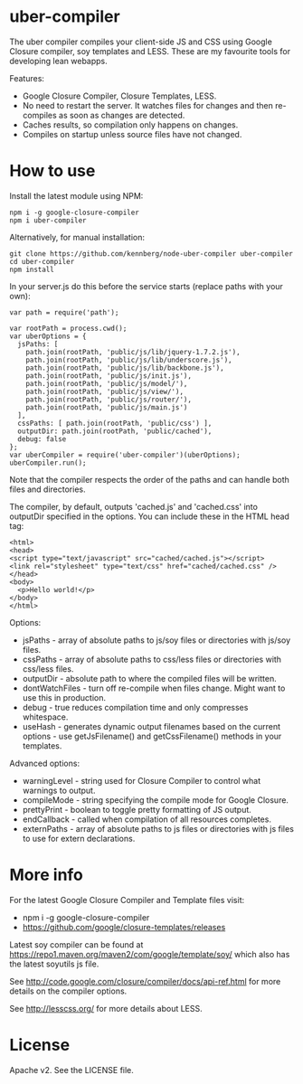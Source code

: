 uber-compiler
======================

The uber compiler compiles your client-side JS and CSS using Google Closure compiler, soy templates and LESS.
These are my favourite tools for developing lean webapps.

Features:

  * Google Closure Compiler, Closure Templates, LESS.
  * No need to restart the server. It watches files for changes and then re-compiles as soon as changes are detected.
  * Caches results, so compilation only happens on changes.
  * Compiles on startup unless source files have not changed.

How to use
======================

Install the latest module using NPM:

    npm i -g google-closure-compiler
    npm i uber-compiler


Alternatively, for manual installation:

    git clone https://github.com/kennberg/node-uber-compiler uber-compiler
    cd uber-compiler
    npm install

In your server.js do this before the service starts (replace paths with your own):

    var path = require('path');

    var rootPath = process.cwd();
    var uberOptions = {
      jsPaths: [
        path.join(rootPath, 'public/js/lib/jquery-1.7.2.js'),
        path.join(rootPath, 'public/js/lib/underscore.js'),
        path.join(rootPath, 'public/js/lib/backbone.js'),
        path.join(rootPath, 'public/js/init.js'),
        path.join(rootPath, 'public/js/model/'),
        path.join(rootPath, 'public/js/view/'),
        path.join(rootPath, 'public/js/router/'),
        path.join(rootPath, 'public/js/main.js')
      ],
      cssPaths: [ path.join(rootPath, 'public/css') ],
      outputDir: path.join(rootPath, 'public/cached'),
      debug: false
    };
    var uberCompiler = require('uber-compiler')(uberOptions);
    uberCompiler.run();

Note that the compiler respects the order of the paths and can handle both files and directories.

The compiler, by default, outputs 'cached.js' and 'cached.css' into outputDir specified in the options. You can include these in the HTML head tag:

    <html>
    <head>
    <script type="text/javascript" src="cached/cached.js"></script>
    <link rel="stylesheet" type="text/css" href="cached/cached.css" />
    </head>
    <body>
      <p>Hello world!</p>
    </body>
    </html>

Options:

  * jsPaths - array of absolute paths to js/soy files or directories with js/soy files.
  * cssPaths - array of absolute paths to css/less files or directories with css/less files.
  * outputDir - absolute path to where the compiled files will be written.
  * dontWatchFiles - turn off re-compile when files change. Might want to use this in production.
  * debug - true reduces compilation time and only compresses whitespace.
  * useHash - generates dynamic output filenames based on the current options - use getJsFilename() and getCssFilename() methods in your templates.

Advanced options:

  * warningLevel - string used for Closure Compiler to control what warnings to output.
  * compileMode - string specifying the compile mode for Google Closure.
  * prettyPrint - boolean to toggle pretty formatting of JS output.
  * endCallback - called when compilation of all resources completes.
  * externPaths - array of absolute paths to js files or directories with js files to use for extern declarations.

More info
======================

For the latest Google Closure Compiler and Template files visit:

  * npm i -g google-closure-compiler
  * https://github.com/google/closure-templates/releases

Latest soy compiler can be found at https://repo1.maven.org/maven2/com/google/template/soy/ which also has the latest soyutils js file.

See http://code.google.com/closure/compiler/docs/api-ref.html for more
details on the compiler options.

See http://lesscss.org/ for more details about LESS.

License
======================
Apache v2. See the LICENSE file.
